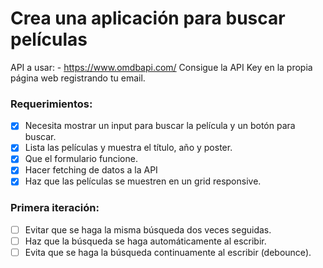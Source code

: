 # Crea una aplicación para buscar películas
API a usar: - https://www.omdbapi.com/
Consigue la API Key en la propia página web registrando tu email.

### Requerimientos:
- [X] Necesita mostrar un input para buscar la película y un botón para buscar.
- [X] Lista las películas y muestra el título, año y poster.
- [X] Que el formulario funcione.
- [X] Hacer fetching de datos a la API
- [X] Haz que las películas se muestren en un grid responsive.

### Primera iteración:
- [ ] Evitar que se haga la misma búsqueda dos veces seguidas.
- [ ] Haz que la búsqueda se haga automáticamente al escribir.
- [ ] Evita que se haga la búsqueda continuamente al escribir (debounce).
